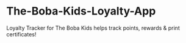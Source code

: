 # The-Boba-Kids-Loyalty-App
Loyalty Tracker for The Boba Kids  helps track points, rewards &amp; print certificates!
